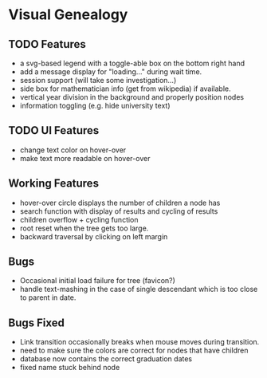 # Visual Genealogy

## TODO Features
- a svg-based legend with a toggle-able box on the bottom right hand
- add a message display for "loading..." during wait time.
- session support (will take some investigation...)
- side box for mathematician info (get from wikipedia) if available.
- vertical year division in the background and properly position nodes
- information toggling (e.g. hide university text)

## TODO UI Features
- change text color on hover-over
- make text more readable on hover-over

## Working Features
- hover-over circle displays the number of children a node has
- search function with display of results and cycling of results
- children overflow + cycling function
- root reset when the tree gets too large.
- backward traversal by clicking on left margin

## Bugs
- Occasional initial load failure for tree (favicon?)
- handle text-mashing in the case of single descendant which is too close to parent in date.

## Bugs Fixed
- Link transition occasionally breaks when mouse moves during transition.
- need to make sure the colors are correct for nodes that have children
- database now contains the correct graduation dates
- fixed name stuck behind node
